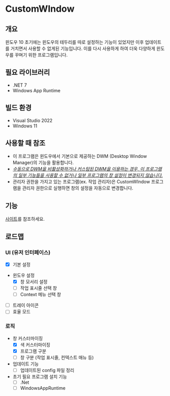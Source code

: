 
# CustomWIndow


## 개요

윈도우 10 초기에는 윈도우의 테두리를 따로 설정하는 기능이 있었지만 이후 업데이트를 거치면서 사용할 수 없게된 기능입니다.
이를 다시 사용하게 하여 더욱 다양하게 윈도우를 꾸며기 위한 프로그램입니다.

## 필요 라이브러리

- .NET 7
- Windows App Runtime

## 빌드 환경

- Visual Studio 2022
- Windows 11

## 사용할 때 참조

- 이 프로그램은 윈도우에서 기본으로 제공하는 DWM (Desktop Window Manager)의 기능을 활용합니다.
- <em><u>수동으로 DWM을 비활성화하거나 커스텀된 DWM을 이용하는 경우, 이 프로그램의 일부 기능들을 사용할 수 없거나 일부 프로그램의 창 설정이 변경되지 않습니다.</u></em>
- 관리자 권한을 가지고 있는 프로그램(ex. 작업 관리자)은 CustomWIndow 프로그램을 관리자 권한으로 실행하면 창의 설정을 자동으로 변경합니다.


## 기능
[사이트](https://minepacu.github.io/posts/CustomWIndow-%EA%B8%B0%EB%8A%A5/)를 참조하세요.


## 로드맵
### UI (유저 인터페이스)
- [x] 기본 설정
- 윈도우 설정
  - [x] 창 모서리 설정
  - [ ] 작업 표시줄 선택 창
  - [ ] Context 메뉴 선택 창
- [ ] 트레이 아이콘
- [ ] 효율 모드

### 로직
- 창 커스터마이징
  - [x] 색 커스터마이징
  - [x] 프로그램 구분
  - [ ] 창 구분 (작업 표시줄, 컨텍스트 매뉴 등)
- 업데이트 기능
  - [ ] 업데이트된 config 파일 정리
- 초기 필요 프로그램 설치 기능
  - [ ] .Net
  - [ ] WindowsAppRuntime
